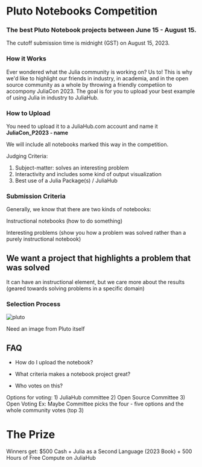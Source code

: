# Pluto Notebooks Competition

### The best Pluto Notebook projects between June 15 - August 15. 
The cutoff submission time is midnight (GST) on August 15, 2023.

### How it Works

Ever wondered what the Julia community is working on? Us to! This is why we'd like to highlight our friends in industry, in academia, and in the open source community as a whole by throwing a friendly competiion to accompony JuliaCon 2023. The goal is for you to upload your best example of using Julia in industry to JuliaHub. 

### How to Upload

You need to upload it to a JuliaHub.com account and name it **JuliaCon_P2023 - name**

We will include all notebooks marked this way in the competition.

Judging Criteria:
1. Subject-matter: solves an interesting problem
2. Interactivity and includes some kind of output visualization
3. Best use of a Julia Package(s) / JuliaHub 

### Submission Criteria

Generally, we know that there are two kinds of notebooks: 

Instructional notebooks (how to do something)

Interesting problems (show you how a problem was solved rather than a purely instructional notebook)

## We want a project that highlights a problem that was solved
It can have an instructional element, but we care more about the results (geared towards solving problems in a specific domain)

### Selection Process

<example image from Pluto itself>![pluto](https://github.com/Dattax/sample_jl/assets/1408846/23dbe7ac-ad83-4a5e-afef-6e645b06a1ab)

Need an image from Pluto itself

## FAQ

+ How do I upload the notebook?

+ What criteria makes a notebook project great?

+ Who votes on this?
  
Options for voting: 1) JuliaHub committee 2) Open Source Committee 3) Open Voting
Ex: Maybe Committee picks the four - five options and the whole community votes (top 3)

# The Prize
  
Winners get: $500 Cash + Julia as a Second Language (2023 Book) + 500 Hours of Free Compute on JuliaHub

  
